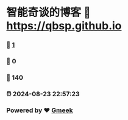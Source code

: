 # 智能奇谈的博客 :link: https://qbsp.github.io 
### :page_facing_up: [1](https://qbsp.github.io/tag.html) 
### :speech_balloon: 0 
### :hibiscus: 140 
### :alarm_clock: 2024-08-23 22:57:23 
### Powered by :heart: [Gmeek](https://github.com/Meekdai/Gmeek)
